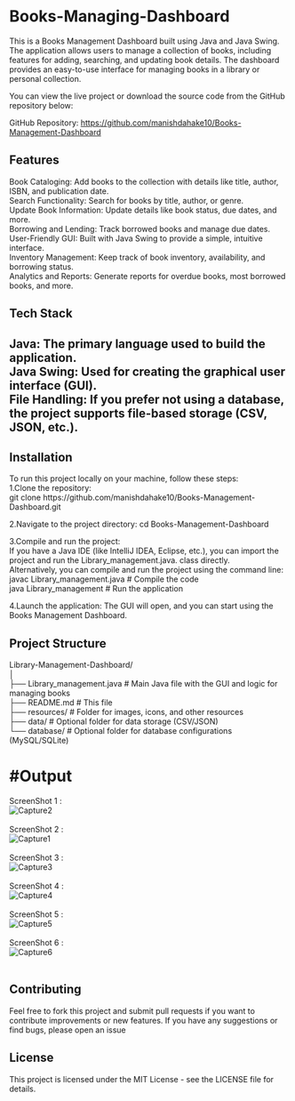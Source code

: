 # Books-Managing-Dashboard
This is a Books Management Dashboard built using Java and Java Swing. The application allows users to manage a collection of books, including features for adding, searching, and updating book details. The dashboard provides an easy-to-use interface for managing books in a library or personal collection.<br>

You can view the live project or download the source code from the GitHub repository below:<br>

GitHub Repository: https://github.com/manishdahake10/Books-Management-Dashboard<br>

<h2>Features</h2>
Book Cataloging: Add books to the collection with details like title, author, ISBN, and publication date.<br>
Search Functionality: Search for books by title, author, or genre.<br>
Update Book Information: Update details like book status, due dates, and more.<br>
Borrowing and Lending: Track borrowed books and manage due dates.<br>
User-Friendly GUI: Built with Java Swing to provide a simple, intuitive interface.<br>
Inventory Management: Keep track of book inventory, availability, and borrowing status.<br>
Analytics and Reports: Generate reports for overdue books, most borrowed books, and more.<br>

<h2>Tech Stack<h2>
Java: The primary language used to build the application.<br>
Java Swing: Used for creating the graphical user interface (GUI).<br>
File Handling: If you prefer not using a database, the project supports file-based storage (CSV, JSON, etc.).<br>

<h2>Installation</h2>
To run this project locally on your machine, follow these steps:<br>
1.Clone the repository:<br>
git clone https://github.com/manishdahake10/Books-Management-Dashboard.git<br>

2.Navigate to the project directory:
cd Books-Management-Dashboard<br>

3.Compile and run the project:<br>
If you have a Java IDE (like IntelliJ IDEA, Eclipse, etc.), you can import the project and run the Library_management.java. class directly.<br>
Alternatively, you can compile and run the project using the command line:<br>
javac Library_management.java   # Compile the code<br>
java Library_management         # Run the application<br>

4.Launch the application: The GUI will open, and you can start using the Books Management Dashboard.<br>

<h2>Project Structure</h2>
Library-Management-Dashboard/<br>
│<br>
├── Library_management.java       # Main Java file with the GUI and logic for managing books<br>
├── README.md                    # This file<br>
├── resources/                   # Folder for images, icons, and other resources<br>
├── data/                        # Optional folder for data storage (CSV/JSON)<br>
└── database/                    # Optional folder for database configurations (MySQL/SQLite)<br>

# #Output
ScreenShot 1 :<br>
![Capture2](https://github.com/user-attachments/assets/163878ee-e075-4704-97fe-e02ce85644b8)<br><br>
ScreenShot 2 :<br>
![Capture1](https://github.com/user-attachments/assets/ae68e870-7830-47dc-b398-537083885e6e)<br><br>
ScreenShot 3 :<br>
![Capture3](https://github.com/user-attachments/assets/bc34e3a7-13c9-4573-bd98-ed852db3d2cf)<br><br>
ScreenShot 4 :<br>
![Capture4](https://github.com/user-attachments/assets/4672cc83-acd5-4e17-a49e-ae6c13684e97)<br><br>
ScreenShot 5 :<br>
![Capture5](https://github.com/user-attachments/assets/5600d347-fdcc-4366-b054-5ac9c4417da2)<br><br>
ScreenShot 6 :<br>
![Capture6](https://github.com/user-attachments/assets/dbfc7073-14a6-4d31-a440-d2b53d927f45)<br><br>


<h2>Contributing</h2>
Feel free to fork this project and submit pull requests if you want to contribute improvements or new features. If you have any suggestions or find bugs, please open an issue<br>

<h2>License</h2>
This project is licensed under the MIT License - see the LICENSE file for details.





